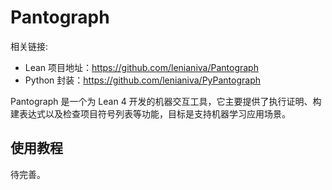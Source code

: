 # Pantograph

相关链接:

- Lean 项目地址：https://github.com/lenianiva/Pantograph
- Python 封装：https://github.com/lenianiva/PyPantograph

Pantograph 是一个为 Lean 4 开发的机器交互工具，它主要提供了执行证明、构建表达式以及检查项目符号列表等功能，目标是支持机器学习应用场景。

## 使用教程

待完善。